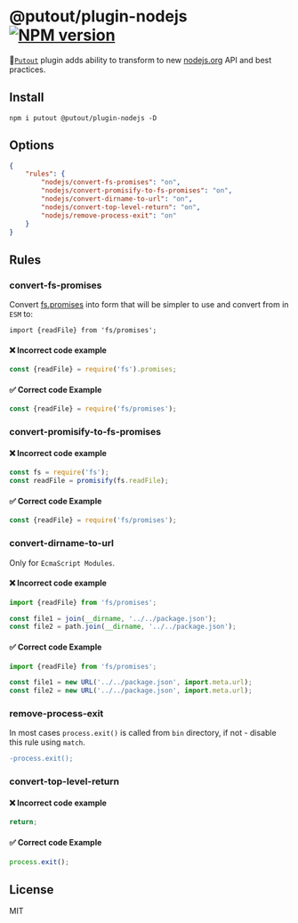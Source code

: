 # @putout/plugin-nodejs [![NPM version][NPMIMGURL]][NPMURL]

[NPMIMGURL]: https://img.shields.io/npm/v/@putout/plugin-nodejs.svg?style=flat&longCache=true
[NPMURL]: https://npmjs.org/package/@putout/plugin-nodejs "npm"

🐊[`Putout`](https://github.com/coderaiser/putout) plugin adds ability to transform to new [nodejs.org](https://nodejs.io) API and best practices.

## Install

```
npm i putout @putout/plugin-nodejs -D
```

## Options

```json
{
    "rules": {
        "nodejs/convert-fs-promises": "on",
        "nodejs/convert-promisify-to-fs-promises": "on",
        "nodejs/convert-dirname-to-url": "on",
        "nodejs/convert-top-level-return": "on",
        "nodejs/remove-process-exit": "on"
    }
}
```

## Rules

### convert-fs-promises

Convert [fs.promises](https://nodejs.org/dist/latest-v15.x/docs/api/fs.html#fs_fs_promises_api) into form that will be simpler to use and convert from in `ESM` to:

```
import {readFile} from 'fs/promises';
```

#### ❌ Incorrect code example

```js
const {readFile} = require('fs').promises;
```

#### ✅ Correct code Example

```js
const {readFile} = require('fs/promises');
```

### convert-promisify-to-fs-promises

#### ❌ Incorrect code example

```js
const fs = require('fs');
const readFile = promisify(fs.readFile);
```

#### ✅ Correct code Example

```js
const {readFile} = require('fs/promises');
```

### convert-dirname-to-url

Only for `EcmaScript Modules`.

#### ❌ Incorrect code example

```js
import {readFile} from 'fs/promises';

const file1 = join(__dirname, '../../package.json');
const file2 = path.join(__dirname, '../../package.json');
```

#### ✅ Correct code Example

```js
import {readFile} from 'fs/promises';

const file1 = new URL('../../package.json', import.meta.url);
const file2 = new URL('../../package.json', import.meta.url);
```

### remove-process-exit

In most cases `process.exit()` is called from `bin` directory, if not - disable this rule using `match`.

```diff
-process.exit();
```

### convert-top-level-return

#### ❌ Incorrect code example

```js
return;
```

#### ✅ Correct code Example

```js
process.exit();
```

## License

MIT
